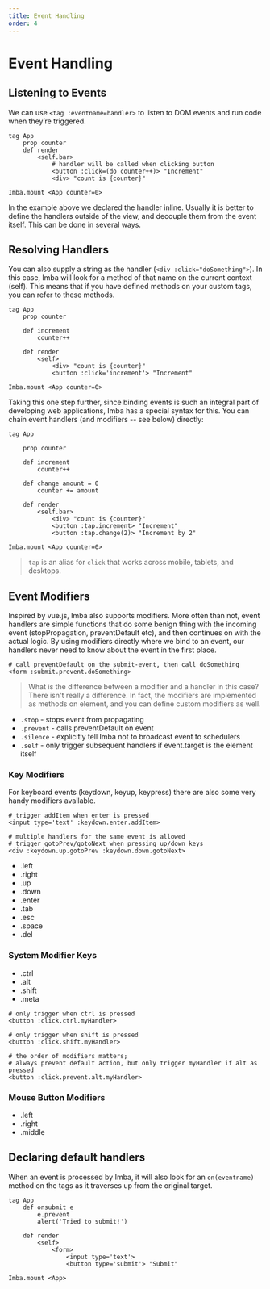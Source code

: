 ```yaml
---
title: Event Handling
order: 4
---
```


# Event Handling

## Listening to Events

We can use `<tag :eventname=handler>` to listen to DOM events and run code when they’re triggered.

```imba
tag App
    prop counter
    def render
        <self.bar>
            # handler will be called when clicking button
            <button :click=(do counter++)> "Increment"
            <div> "count is {counter}"

Imba.mount <App counter=0>
```

In the example above we declared the handler inline. Usually it is better to define the handlers outside of the view, and decouple them from the event itself. This can be done in several ways.

## Resolving Handlers 

You can also supply a string as the handler (`<div :click="doSomething">`). In this case, Imba will look for a method of that name on the current context (self). This means that if you have defined methods on your custom tags, you can refer to these methods.

```imba
tag App
    prop counter

    def increment
        counter++

    def render
        <self>
            <div> "count is {counter}"
            <button :click='increment'> "Increment"

Imba.mount <App counter=0>
```

Taking this one step further, since binding events is such an integral part of developing web applications, Imba has a special syntax for this. You can chain event handlers (and modifiers -- see below) directly:

```imba
tag App

    prop counter

    def increment
        counter++
        
    def change amount = 0
        counter += amount

    def render
        <self.bar>
            <div> "count is {counter}"
            <button :tap.increment> "Increment"
            <button :tap.change(2)> "Increment by 2"

Imba.mount <App counter=0>
```

> `tap` is an alias for `click` that works across mobile, tablets, and desktops.

## Event Modifiers

Inspired by vue.js, Imba also supports modifiers. More often than not, event handlers are simple functions that do some benign thing with the incoming event (stopPropagation, preventDefault etc), and then continues on with the actual logic. By using modifiers directly where we bind to an event, our handlers never need to know about the event in the first place.

```
# call preventDefault on the submit-event, then call doSomething
<form :submit.prevent.doSomething>
```

> What is the difference between a modifier and a handler in this case? There isn't really a difference. In fact, the modifiers are implemented as methods on element, and you can define custom modifiers as well.

* `.stop` - stops event from propagating
* `.prevent` - calls preventDefault on event
* `.silence` - explicitly tell Imba not to broadcast event to schedulers
* `.self` - only trigger subsequent handlers if event.target is the element itself

### Key Modifiers

For keyboard events (keydown, keyup, keypress) there are also some very handy modifiers available.
```
# trigger addItem when enter is pressed
<input type='text' :keydown.enter.addItem>

# multiple handlers for the same event is allowed
# trigger gotoPrev/gotoNext when pressing up/down keys
<div :keydown.up.gotoPrev :keydown.down.gotoNext>
```
 
* .left
* .right
* .up
* .down
* .enter
* .tab
* .esc
* .space
* .del

### System Modifier Keys

* .ctrl
* .alt
* .shift
* .meta


```
# only trigger when ctrl is pressed
<button :click.ctrl.myHandler>

# only trigger when shift is pressed
<button :click.shift.myHandler>

# the order of modifiers matters;
# always prevent default action, but only trigger myHandler if alt as pressed
<button :click.prevent.alt.myHandler>
```

### Mouse Button Modifiers

* .left
* .right
* .middle

## Declaring default handlers

When an event is processed by Imba, it will also look for an `on(eventname)` method on the tags as it traverses up from the original target.

```
tag App
    def onsubmit e
        e.prevent
        alert('Tried to submit!')

    def render
        <self>
            <form>
                <input type='text'>
                <button type='submit'> "Submit"

Imba.mount <App>
```